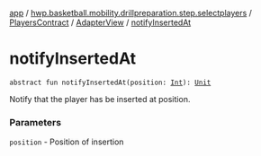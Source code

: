[app](../../../index.md) / [hwp.basketball.mobility.drillpreparation.step.selectplayers](../../index.md) / [PlayersContract](../index.md) / [AdapterView](index.md) / [notifyInsertedAt](.)

# notifyInsertedAt

`abstract fun notifyInsertedAt(position: `[`Int`](https://kotlinlang.org/api/latest/jvm/stdlib/kotlin/-int/index.html)`): `[`Unit`](https://kotlinlang.org/api/latest/jvm/stdlib/kotlin/-unit/index.html)

Notify that the player has be inserted at position.

### Parameters

`position` - Position of insertion